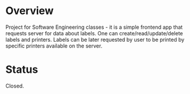# Overview
Project for Software Engineering classes - it is a simple frontend app that requests server for data about labels. One can create/read/update/delete labels and printers. Labels can be later requested by user to be printed by specific printers available on the server.

# Status
Closed.
